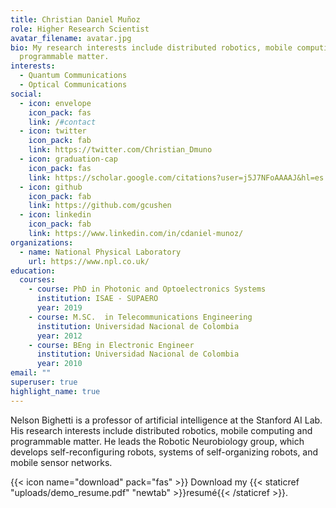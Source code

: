 ```yaml
---
title: Christian Daniel Muñoz
role: Higher Research Scientist
avatar_filename: avatar.jpg
bio: My research interests include distributed robotics, mobile computing and
  programmable matter.
interests:
  - Quantum Communications
  - Optical Communications
social:
  - icon: envelope
    icon_pack: fas
    link: /#contact
  - icon: twitter
    icon_pack: fab
    link: https://twitter.com/Christian_Dmuno
  - icon: graduation-cap
    icon_pack: fas
    link: https://scholar.google.com/citations?user=j5J7NFoAAAAJ&hl=es
  - icon: github
    icon_pack: fab
    link: https://github.com/gcushen
  - icon: linkedin
    icon_pack: fab
    link: https://www.linkedin.com/in/cdaniel-munoz/
organizations:
  - name: National Physical Laboratory
    url: https://www.npl.co.uk/
education:
  courses:
    - course: PhD in Photonic and Optoelectronics Systems
      institution: ISAE - SUPAERO
      year: 2019
    - course: M.SC.  in Telecommunications Engineering
      institution: Universidad Nacional de Colombia
      year: 2012
    - course: BEng in Electronic Engineer
      institution: Universidad Nacional de Colombia
      year: 2010
email: ""
superuser: true
highlight_name: true
---
```

Nelson Bighetti is a professor of artificial intelligence at the Stanford AI Lab. His research interests include distributed robotics, mobile computing and programmable matter. He leads the Robotic Neurobiology group, which develops self-reconfiguring robots, systems of self-organizing robots, and mobile sensor networks.

{{< icon name="download" pack="fas" >}} Download my {{< staticref "uploads/demo_resume.pdf" "newtab" >}}resumé{{< /staticref >}}.